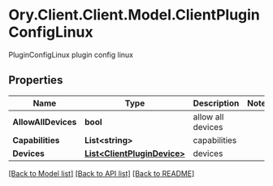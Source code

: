 # Ory.Client.Client.Model.ClientPluginConfigLinux
PluginConfigLinux plugin config linux

## Properties

Name | Type | Description | Notes
------------ | ------------- | ------------- | -------------
**AllowAllDevices** | **bool** | allow all devices | 
**Capabilities** | **List&lt;string&gt;** | capabilities | 
**Devices** | [**List&lt;ClientPluginDevice&gt;**](ClientPluginDevice.md) | devices | 

[[Back to Model list]](../README.md#documentation-for-models) [[Back to API list]](../README.md#documentation-for-api-endpoints) [[Back to README]](../README.md)

